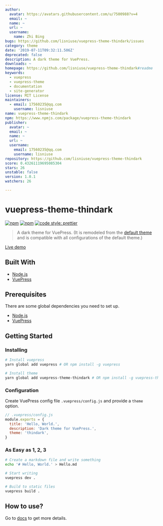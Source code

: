 ```yaml
---
author:
  avatar: https://avatars.githubusercontent.com/u/7500988?v=4
  email: ~
  name: ~
  url: ~
  username:
    name: Zhi Bing
bugs: https://github.com/lisniuse/vuepress-theme-thindark/issues
category: theme
date: '2019-07-11T09:32:11.506Z'
deprecated: false
description: A dark theme for VuePress.
downloads: ~
homepage: https://github.com/lisniuse/vuepress-theme-thindark#readme
keywords:
  - vuepress
  - vuepress-theme
  - documentation
  - site-generator
license: MIT License
maintainers:
  - email: 17560235@qq.com
    username: lisniuse
name: vuepress-theme-thindark
npm: https://www.npmjs.com/package/vuepress-theme-thindark
publisher:
  avatar: ~
  email: ~
  name: ~
  url: ~
  username:
    email: 17560235@qq.com
    username: lisniuse
repository: https://github.com/lisniuse/vuepress-theme-thindark
score: 0.43261119695085304
stars: 26
unstable: false
version: 1.0.1
watchers: 26

---
```


# vuepress-theme-thindark

[![npm](https://img.shields.io/npm/v/vuepress-theme-thindark.svg)](https://www.npmjs.com/package/vuepress-theme-thindark)
[![npm](https://img.shields.io/npm/l/vuepress-theme-thindark.svg)](https://github.com/lisniuse/vuepress-theme-thindark/blob/master/LICENSE)
[![code style: prettier](https://img.shields.io/badge/code_style-prettier-ff69b4.svg)](https://github.com/prettier/prettier)

> A dark theme for VuePress. (It is remodeled from the [default theme](https://v1.vuepress.vuejs.org/theme/default-theme-config.html) and is compatible with all configurations of the default theme.)

[Live demo](https://lisniuse.github.io/vuepress-theme-thindark-demo/)

## Built With

- [Node.js](https://nodejs.org/)
- [VuePress](https://github.com/vuejs/vuepress)

## Prerequisites

There are some global dependencies you need to set up.

- [Node.js](https://nodejs.org/)
- [VuePress](https://github.com/vuejs/vuepress)

## Getting Started

### Installing

```bash
# Install vuepress
yarn global add vuepress # OR npm install -g vuepress

# Install theme
yarn global add vuepress-theme-thindark # OR npm install -g vuepress-theme-thindark
```

### Configuration

Create VuePress config file `.vuepress/config.js` and provide a `theme` option.

```js
// .vuepress/config.js
module.exports = {
  title: 'Hello, World.',
  description: 'Dark theme for VuePress.',
  theme: 'thindark',
}
```

### As Easy as 1, 2, 3

```bash
# Create a markdown file and write something
echo '# Hello, World.' > Hello.md

# Start writing
vuepress dev .

# Build to static files
vuepress build .
```

## How to use?

Go to [docs](https://lisniuse.github.io/vuepress-theme-thindark-demo/) to get more details.

